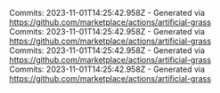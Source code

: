 Commits: 2023-11-01T14:25:42.958Z - Generated via https://github.com/marketplace/actions/artificial-grass
<br>
Commits: 2023-11-01T14:25:42.958Z - Generated via https://github.com/marketplace/actions/artificial-grass
<br>
Commits: 2023-11-01T14:25:42.958Z - Generated via https://github.com/marketplace/actions/artificial-grass
<br>
Commits: 2023-11-01T14:25:42.958Z - Generated via https://github.com/marketplace/actions/artificial-grass
<br>
